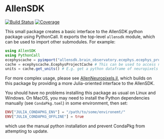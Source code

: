 # AllenSDK

<!-- [![Stable](https://img.shields.io/badge/docs-stable-blue.svg)](https://brendanjohnharris.github.io/AllenSDK.jl/stable/) -->
<!-- [![Dev](https://img.shields.io/badge/docs-dev-blue.svg)](https://brendanjohnharris.github.io/AllenSDK.jl/dev/) -->
[![Build Status](https://github.com/brendanjohnharris/AllenSDK.jl/actions/workflows/CI.yml/badge.svg?branch=main)](https://github.com/brendanjohnharris/AllenSDK.jl/actions/workflows/CI.yml?query=branch%3Amain)
[![Coverage](https://codecov.io/gh/brendanjohnharris/AllenSDK.jl/branch/main/graph/badge.svg)](https://codecov.io/gh/brendanjohnharris/AllenSDK.jl)

This small package creates a basic interface to the AllenSDK python package using PythonCall. It exports the top-level `allensdk` module, which can be used to import other submodules. For example:
```julia
using AllenSDK
using PythonCall
ecephyscache = pyimport("allensdk.brain_observatory.ecephys.ecephys_project_cache")
cache = ecephyscache.EcephysProjectCache # This can be used to access neuropixels data
units = cache.get_units() # E.g. get a python dataframe of neuropixels units
```

For more complex usage, please see [AllenNeuropixels.jl](https://www.github.com/brendanjohnharris/AllenNeuropixels.jl), which builds on this package by providing a more Julia-oriented interface to the AllenSDK.

You should have no problems installing this package as usual on Linux and Windows. On MacOS, you may need to install the Python dependencies manually (see `CondaPkg.toml`) in some environment, then set:
```julia
ENV["JULIA_CONDAPKG_ENV"] = "/path/to/some/environemt/"
ENV["JULIA_CONDAPKG_OFFLINE"] = true
```
which use the manual python installation and prevent CondaPkg from attempting to update.